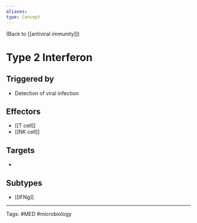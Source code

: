 ```yaml
---
aliases: 
type: Concept
---
```


(Back to [[antiviral immunity]])

# Type 2 Interferon

## Triggered by
- Detection of viral infection
## Effectors
- [[T cell]]
- [[NK cell]]
## Targets
- 
## Subtypes
- [[IFNg]]

---
Tags: #MED #microbiology 